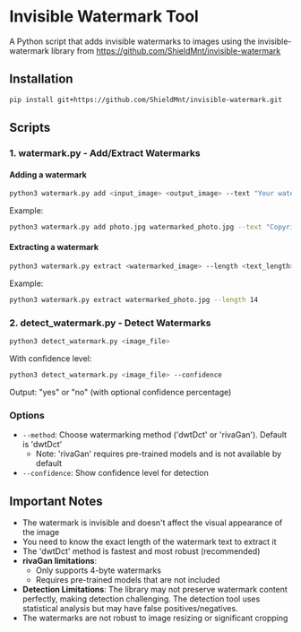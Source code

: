 # Invisible Watermark Tool

A Python script that adds invisible watermarks to images using the invisible-watermark library from https://github.com/ShieldMnt/invisible-watermark

## Installation

```bash
pip install git+https://github.com/ShieldMnt/invisible-watermark.git
```

## Scripts

### 1. watermark.py - Add/Extract Watermarks

#### Adding a watermark

```bash
python3 watermark.py add <input_image> <output_image> --text "Your watermark text"
```

Example:
```bash
python3 watermark.py add photo.jpg watermarked_photo.jpg --text "Copyright 2025"
```

#### Extracting a watermark

```bash
python3 watermark.py extract <watermarked_image> --length <text_length>
```

Example:
```bash
python3 watermark.py extract watermarked_photo.jpg --length 14
```

### 2. detect_watermark.py - Detect Watermarks

```bash
python3 detect_watermark.py <image_file>
```

With confidence level:
```bash
python3 detect_watermark.py <image_file> --confidence
```

Output: "yes" or "no" (with optional confidence percentage)

### Options

- `--method`: Choose watermarking method ('dwtDct' or 'rivaGan'). Default is 'dwtDct'
  - Note: 'rivaGan' requires pre-trained models and is not available by default
- `--confidence`: Show confidence level for detection

## Important Notes

- The watermark is invisible and doesn't affect the visual appearance of the image
- You need to know the exact length of the watermark text to extract it
- The 'dwtDct' method is fastest and most robust (recommended)
- **rivaGan limitations**: 
  - Only supports 4-byte watermarks
  - Requires pre-trained models that are not included
- **Detection Limitations**: The library may not preserve watermark content perfectly, making detection challenging. The detection tool uses statistical analysis but may have false positives/negatives.
- The watermarks are not robust to image resizing or significant cropping